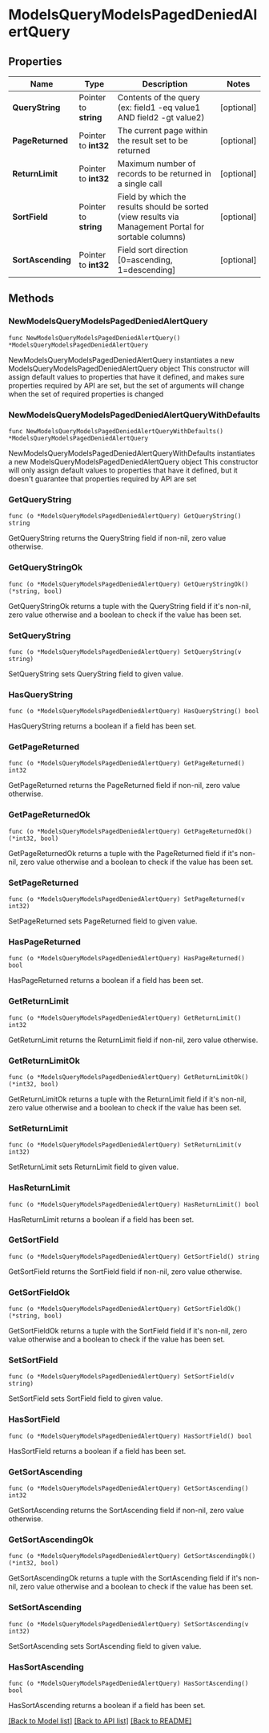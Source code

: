 # ModelsQueryModelsPagedDeniedAlertQuery

## Properties

Name | Type | Description | Notes
------------ | ------------- | ------------- | -------------
**QueryString** | Pointer to **string** | Contents of the query (ex: field1 -eq value1 AND field2 -gt value2) | [optional] 
**PageReturned** | Pointer to **int32** | The current page within the result set to be returned | [optional] 
**ReturnLimit** | Pointer to **int32** | Maximum number of records to be returned in a single call | [optional] 
**SortField** | Pointer to **string** | Field by which the results should be sorted (view results via Management Portal for sortable columns) | [optional] 
**SortAscending** | Pointer to **int32** | Field sort direction [0&#x3D;ascending, 1&#x3D;descending] | [optional] 

## Methods

### NewModelsQueryModelsPagedDeniedAlertQuery

`func NewModelsQueryModelsPagedDeniedAlertQuery() *ModelsQueryModelsPagedDeniedAlertQuery`

NewModelsQueryModelsPagedDeniedAlertQuery instantiates a new ModelsQueryModelsPagedDeniedAlertQuery object
This constructor will assign default values to properties that have it defined,
and makes sure properties required by API are set, but the set of arguments
will change when the set of required properties is changed

### NewModelsQueryModelsPagedDeniedAlertQueryWithDefaults

`func NewModelsQueryModelsPagedDeniedAlertQueryWithDefaults() *ModelsQueryModelsPagedDeniedAlertQuery`

NewModelsQueryModelsPagedDeniedAlertQueryWithDefaults instantiates a new ModelsQueryModelsPagedDeniedAlertQuery object
This constructor will only assign default values to properties that have it defined,
but it doesn't guarantee that properties required by API are set

### GetQueryString

`func (o *ModelsQueryModelsPagedDeniedAlertQuery) GetQueryString() string`

GetQueryString returns the QueryString field if non-nil, zero value otherwise.

### GetQueryStringOk

`func (o *ModelsQueryModelsPagedDeniedAlertQuery) GetQueryStringOk() (*string, bool)`

GetQueryStringOk returns a tuple with the QueryString field if it's non-nil, zero value otherwise
and a boolean to check if the value has been set.

### SetQueryString

`func (o *ModelsQueryModelsPagedDeniedAlertQuery) SetQueryString(v string)`

SetQueryString sets QueryString field to given value.

### HasQueryString

`func (o *ModelsQueryModelsPagedDeniedAlertQuery) HasQueryString() bool`

HasQueryString returns a boolean if a field has been set.

### GetPageReturned

`func (o *ModelsQueryModelsPagedDeniedAlertQuery) GetPageReturned() int32`

GetPageReturned returns the PageReturned field if non-nil, zero value otherwise.

### GetPageReturnedOk

`func (o *ModelsQueryModelsPagedDeniedAlertQuery) GetPageReturnedOk() (*int32, bool)`

GetPageReturnedOk returns a tuple with the PageReturned field if it's non-nil, zero value otherwise
and a boolean to check if the value has been set.

### SetPageReturned

`func (o *ModelsQueryModelsPagedDeniedAlertQuery) SetPageReturned(v int32)`

SetPageReturned sets PageReturned field to given value.

### HasPageReturned

`func (o *ModelsQueryModelsPagedDeniedAlertQuery) HasPageReturned() bool`

HasPageReturned returns a boolean if a field has been set.

### GetReturnLimit

`func (o *ModelsQueryModelsPagedDeniedAlertQuery) GetReturnLimit() int32`

GetReturnLimit returns the ReturnLimit field if non-nil, zero value otherwise.

### GetReturnLimitOk

`func (o *ModelsQueryModelsPagedDeniedAlertQuery) GetReturnLimitOk() (*int32, bool)`

GetReturnLimitOk returns a tuple with the ReturnLimit field if it's non-nil, zero value otherwise
and a boolean to check if the value has been set.

### SetReturnLimit

`func (o *ModelsQueryModelsPagedDeniedAlertQuery) SetReturnLimit(v int32)`

SetReturnLimit sets ReturnLimit field to given value.

### HasReturnLimit

`func (o *ModelsQueryModelsPagedDeniedAlertQuery) HasReturnLimit() bool`

HasReturnLimit returns a boolean if a field has been set.

### GetSortField

`func (o *ModelsQueryModelsPagedDeniedAlertQuery) GetSortField() string`

GetSortField returns the SortField field if non-nil, zero value otherwise.

### GetSortFieldOk

`func (o *ModelsQueryModelsPagedDeniedAlertQuery) GetSortFieldOk() (*string, bool)`

GetSortFieldOk returns a tuple with the SortField field if it's non-nil, zero value otherwise
and a boolean to check if the value has been set.

### SetSortField

`func (o *ModelsQueryModelsPagedDeniedAlertQuery) SetSortField(v string)`

SetSortField sets SortField field to given value.

### HasSortField

`func (o *ModelsQueryModelsPagedDeniedAlertQuery) HasSortField() bool`

HasSortField returns a boolean if a field has been set.

### GetSortAscending

`func (o *ModelsQueryModelsPagedDeniedAlertQuery) GetSortAscending() int32`

GetSortAscending returns the SortAscending field if non-nil, zero value otherwise.

### GetSortAscendingOk

`func (o *ModelsQueryModelsPagedDeniedAlertQuery) GetSortAscendingOk() (*int32, bool)`

GetSortAscendingOk returns a tuple with the SortAscending field if it's non-nil, zero value otherwise
and a boolean to check if the value has been set.

### SetSortAscending

`func (o *ModelsQueryModelsPagedDeniedAlertQuery) SetSortAscending(v int32)`

SetSortAscending sets SortAscending field to given value.

### HasSortAscending

`func (o *ModelsQueryModelsPagedDeniedAlertQuery) HasSortAscending() bool`

HasSortAscending returns a boolean if a field has been set.


[[Back to Model list]](../README.md#documentation-for-models) [[Back to API list]](../README.md#documentation-for-api-endpoints) [[Back to README]](../README.md)


